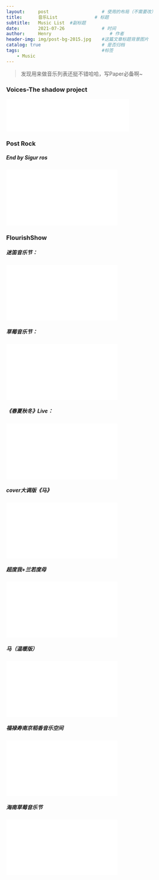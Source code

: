 ```yaml
---
layout:     post                    # 使用的布局（不需要改）
title:      音乐List              # 标题 
subtitle:   Music List  #副标题
date:       2021-07-26              # 时间
author:     Henry                      # 作者
header-img: img/post-bg-2015.jpg    #这篇文章标题背景图片
catalog: true                       # 是否归档
tags:                               #标签
    - Music
---
```

> 发现用来做音乐列表还挺不错哈哈，写Paper必备啊~

### Voices-The shadow project
<iframe frameborder="no" border="0" marginwidth="0" marginheight="0" width="330" height="86" src="//music.163.com/outchain/player?type=2&amp;id=19257787&amp;auto=1&amp;height=66" align="middle"></iframe>

### Post Rock
##### End by Sigur ros
<iframe src="//player.bilibili.com/player.html?aid=17804546&bvid=BV1qW411b7h2&cid=29067559&page=1" scrolling="no" border="0" frameborder="no" framespacing="0" allowfullscreen="true"> </iframe>

### FlourishShow
##### 迷笛音乐节：
<iframe src="//player.bilibili.com/player.html?aid=801084939&bvid=BV1Yy4y1v7iw&cid=277412442&page=1" scrolling="yes" border="0" frameborder="yes" framespacing="0" allowfullscreen="true"> </iframe>

##### 草莓音乐节：
<iframe src="//player.bilibili.com/player.html?aid=372410753&bvid=BV1TZ4y1L7ub&cid=243683024&page=1" scrolling="no" border="0" frameborder="no" framespacing="0" allowfullscreen="true"> </iframe>

##### 《春夏秋冬》Live：
<iframe src="//player.bilibili.com/player.html?aid=500789800&bvid=BV1KK411g7Vf&cid=271735087&page=1" scrolling="no" border="0" frameborder="no" framespacing="0" allowfullscreen="true"> </iframe>

##### cover大调版《马》
<iframe src="//player.bilibili.com/player.html?aid=458309020&bvid=BV125411H7Zt&cid=270567077&page=1" scrolling="no" border="0" frameborder="no" framespacing="0" allowfullscreen="true"> </iframe>

##### 超度我+兰若度母
<iframe src="//player.bilibili.com/player.html?aid=546225302&bvid=BV1rq4y1L7AT&cid=354814603&page=1" scrolling="no" border="0" frameborder="no" framespacing="0" allowfullscreen="true"> </iframe>

##### 马（温暖版）
<iframe src="//player.bilibili.com/player.html?aid=713276090&bvid=BV1dX4y1u7v8&cid=271550295&page=1" scrolling="no" border="0" frameborder="no" framespacing="0" allowfullscreen="true"> </iframe>

##### 福禄寿南京稻香音乐空间
<iframe src="//player.bilibili.com/player.html?aid=457781975&bvid=BV1y5411V7pb&cid=255347892&page=1" scrolling="no" border="0" frameborder="no" framespacing="0" allowfullscreen="true"> </iframe>

##### 海南草莓音乐节
<iframe src="//player.bilibili.com/player.html?aid=670432540&bvid=BV1Ta4y1W77u&cid=261644598&page=1" scrolling="no" border="0" frameborder="no" framespacing="0" allowfullscreen="true"> </iframe>
